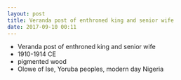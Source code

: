 ```yaml
---
layout: post
title: Veranda post of enthroned king and senior wife
date: 2017-09-10 00:11
---
```


* Veranda post of enthroned king and senior wife
* 1910-1914 CE
* pigmented wood
* Olowe of Ise, Yoruba peoples, modern day Nigeria
